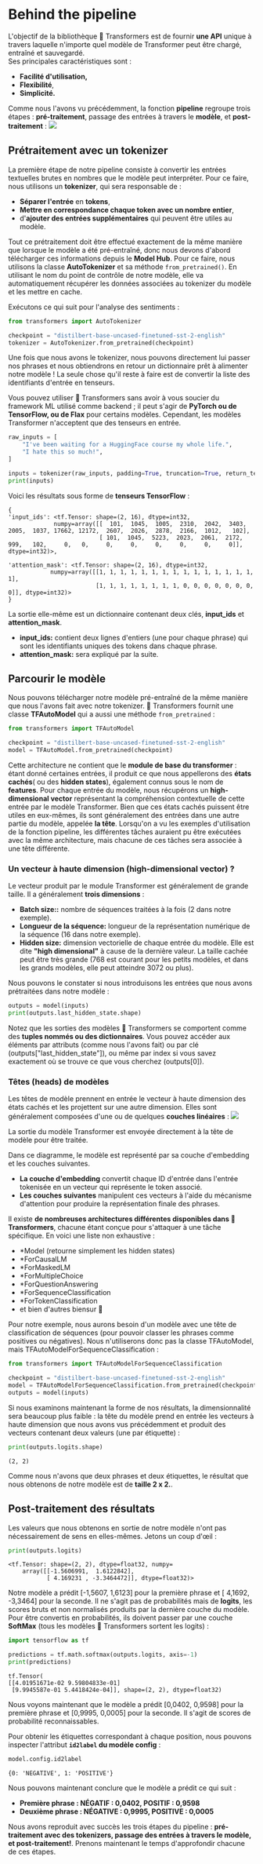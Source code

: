 # Behind the pipeline

L'objectif de la bibliothèque 🤗 Transformers est de fournir **une API** unique à travers laquelle n'importe quel modèle de Transformer peut être chargé, entraîné et sauvegardé.   
Ses principales caractéristiques sont :
- **Facilité d'utilisation,**
- **Flexibilité**,
- **Simplicité.**

Comme nous l'avons vu précédemment, la fonction **pipeline** regroupe trois étapes : **pré-traitement**, passage des entrées à travers le **modèle**, et **post-traitement** :
![](https://huggingface.co/datasets/huggingface-course/documentation-images/resolve/main/en/chapter2/full_nlp_pipeline.svg)


## Prétraitement avec un tokenizer

La première étape de notre pipeline consiste à convertir les entrées textuelles brutes en nombres que le modèle peut interpréter. Pour ce faire, nous utilisons un **tokenizer**, qui sera responsable de :

- **Séparer l'entrée** en **tokens**,
- **Mettre en correspondance chaque token avec un nombre entier**,
- d'**ajouter des entrées supplémentaires** qui peuvent être utiles au modèle.

Tout ce prétraitement doit être effectué exactement de la même manière que lorsque le modèle a été pré-entraîné, donc nous devons d'abord télécharger ces informations depuis le **Model Hub**. 
Pour ce faire, nous utilisons la classe **AutoTokenizer** et sa méthode `from_pretrained()`. 
En utilisant le nom du point de contrôle de notre modèle, elle va automatiquement récupérer les données associées au tokenizer du modèle et les mettre en cache.

Exécutons ce qui suit pour l'analyse des sentiments :

```python
from transformers import AutoTokenizer

checkpoint = "distilbert-base-uncased-finetuned-sst-2-english"
tokenizer = AutoTokenizer.from_pretrained(checkpoint)
```

Une fois que nous avons le tokenizer, nous pouvons directement lui passer nos phrases et nous obtiendrons en retour un dictionnaire prêt à alimenter notre modèle ! La seule chose qu'il reste à faire est de convertir la liste des identifiants d'entrée en tenseurs.

Vous pouvez utiliser 🤗 Transformers sans avoir à vous soucier du framework ML utilisé comme backend ; il peut s'agir de **PyTorch ou de TensorFlow, ou de Flax** pour certains modèles. Cependant, les modèles Transformer n'acceptent que des tenseurs en entrée.

```python
raw_inputs = [
    "I've been waiting for a HuggingFace course my whole life.",
    "I hate this so much!",
]

inputs = tokenizer(raw_inputs, padding=True, truncation=True, return_tensors="tf")
print(inputs)
```
Voici les résultats sous forme de **tenseurs TensorFlow** :
```
{
'input_ids': <tf.Tensor: shape=(2, 16), dtype=int32,
             numpy=array([[  101,  1045,  1005,  2310,  2042,  3403,  2005,  1037, 17662, 12172,  2607,  2026,  2878,  2166,  1012,   102],
                          [ 101,  1045,  5223,  2023,  2061,  2172,   999,   102,     0,   0,     0,     0,     0,     0,     0,     0]], dtype=int32)>,

'attention_mask': <tf.Tensor: shape=(2, 16), dtype=int32,
            numpy=array([[1, 1, 1, 1, 1, 1, 1, 1, 1, 1, 1, 1, 1, 1, 1, 1],
                         [1, 1, 1, 1, 1, 1, 1, 1, 0, 0, 0, 0, 0, 0, 0, 0]], dtype=int32)>
}
```

La sortie elle-même est un dictionnaire contenant deux clés, **input_ids** et **attention_mask**.   
- **input_ids:** contient deux lignes d'entiers (une pour chaque phrase) qui sont les identifiants uniques des tokens dans chaque phrase. 
- **attention_mask:** sera expliqué par la suite.


## Parcourir le modèle
Nous pouvons télécharger notre modèle pré-entraîné de la même manière que nous l'avons fait avec notre tokenizer. 🤗 Transformers fournit une classe **TFAutoModel** qui a aussi une méthode `from_pretrained` :
```python
from transformers import TFAutoModel

checkpoint = "distilbert-base-uncased-finetuned-sst-2-english"
model = TFAutoModel.from_pretrained(checkpoint)
```

Cette architecture ne contient que le **module de base du transformer** : étant donné certaines entrées, il produit ce que nous appellerons des **états cachés**( ou des **hidden states**), également connus sous le nom de **features**. Pour chaque entrée du modèle, nous récupérons un **high-dimensional vector** représentant la compréhension contextuelle de cette entrée par le modèle Transformer.
Bien que ces états cachés puissent être utiles en eux-mêmes, ils sont généralement des entrées dans une autre partie du modèle, appelée **la tête**. Lorsqu'on a vu les exemples d'utilisation de la fonction pipeline, les différentes tâches auraient pu être exécutées avec la même architecture, mais chacune de ces tâches sera associée à une tête différente.


### Un vecteur à haute dimension (high-dimensional vector) ?

Le vecteur produit par le module Transformer est généralement de grande taille. Il a généralement **trois dimensions** :
- **Batch size::** nombre de séquences traitées à la fois (2 dans notre exemple).
- **Longueur de la séquence:** longueur de la représentation numérique de la séquence (16 dans notre exemple).
- **Hidden size:** dimension vectorielle de chaque entrée du modèle.
Elle est dite **"high dimensional"** à cause de la dernière valeur. La taille cachée peut être très grande (768 est courant pour les petits modèles, et dans les grands modèles, elle peut atteindre 3072 ou plus).

Nous pouvons le constater si nous introduisons les entrées que nous avons prétraitées dans notre modèle :
```python
outputs = model(inputs)
print(outputs.last_hidden_state.shape)
```

Notez que les sorties des modèles 🤗 Transformers se comportent comme des **tuples nommés ou des dictionnaires**. Vous pouvez accéder aux éléments par attributs (comme nous l'avons fait) ou par clé (outputs["last_hidden_state"]), ou même par index si vous savez exactement où se trouve ce que vous cherchez (outputs[0]).


### Têtes (heads) de modèles
Les têtes de modèle prennent en entrée le vecteur à haute dimension des états cachés et les projettent sur une autre dimension. Elles sont généralement composées d'une ou de quelques **couches linéaires** :
![](https://huggingface.co/datasets/huggingface-course/documentation-images/resolve/main/en/chapter2/transformer_and_head.svg)

La sortie du modèle Transformer est envoyée directement à la tête de modèle pour être traitée.

Dans ce diagramme, le modèle est représenté par sa couche d'embedding et les couches suivantes. 
- **La couche d'embedding** convertit chaque ID d'entrée dans l'entrée tokenisée en un vecteur qui représente le token associé.
- **Les couches suivantes** manipulent ces vecteurs à l'aide du mécanisme d'attention pour produire la représentation finale des phrases.

Il existe **de nombreuses architectures différentes disponibles dans 🤗 Transformers**, chacune étant conçue pour s'attaquer à une tâche spécifique. En voici une liste non exhaustive :
- *Model (retourne simplement les hidden states)
- *ForCausalLM
- *ForMaskedLM
- *ForMultipleChoice
- *ForQuestionAnswering
- *ForSequenceClassification
- *ForTokenClassification
- et bien d'autres biensur 🤗

Pour notre exemple, nous aurons besoin d'un modèle avec une tête de classification de séquences (pour pouvoir classer les phrases comme positives ou négatives). Nous n'utiliserons donc pas la classe TFAutoModel, mais TFAutoModelForSequenceClassification :
```python
from transformers import TFAutoModelForSequenceClassification

checkpoint = "distilbert-base-uncased-finetuned-sst-2-english"
model = TFAutoModelForSequenceClassification.from_pretrained(checkpoint)
outputs = model(inputs)
```

Si nous examinons maintenant la forme de nos résultats, la dimensionnalité sera beaucoup plus faible : la tête du modèle prend en entrée les vecteurs à haute dimension que nous avons vus précédemment et produit des vecteurs contenant deux valeurs (une par étiquette) :
```python
print(outputs.logits.shape)
```

```
(2, 2)
```

Comme nous n'avons que deux phrases et deux étiquettes, le résultat que nous obtenons de notre modèle est de **taille 2 x 2.**.


## Post-traitement des résultats
Les valeurs que nous obtenons en sortie de notre modèle n'ont pas nécessairement de sens en elles-mêmes. Jetons un coup d'œil :
```python
print(outputs.logits)
```
```
<tf.Tensor: shape=(2, 2), dtype=float32, numpy=
    array([[-1.5606991,  1.6122842],
           [ 4.169231 , -3.3464472]], dtype=float32)>
```

Notre modèle a prédit [-1,5607, 1,6123] pour la première phrase et [ 4,1692, -3,3464] pour la seconde. Il ne s'agit pas de probabilités mais de **logits**, les scores bruts et non normalisés produits par la dernière couche du modèle. Pour être convertis en probabilités, ils doivent passer 
par une couche **SoftMax** (tous les modèles 🤗 Transformers sortent les logits) :
```python
import tensorflow as tf

predictions = tf.math.softmax(outputs.logits, axis=-1)
print(predictions)
```
```
tf.Tensor(
[[4.01951671e-02 9.59804833e-01]
 [9.9945587e-01 5.4418424e-04]], shape=(2, 2), dtype=float32)
```

Nous voyons maintenant que le modèle a prédit [0,0402, 0,9598] pour la première phrase et [0,9995, 0,0005] pour la seconde. Il s'agit de scores de probabilité reconnaissables.

Pour obtenir les étiquettes correspondant à chaque position, nous pouvons inspecter l'attribut **`id2label` du modèle config** :
```python
model.config.id2label
```
```
{0: 'NEGATIVE', 1: 'POSITIVE'}
```

Nous pouvons maintenant conclure que le modèle a prédit ce qui suit :

- **Première phrase : NÉGATIF : 0,0402, POSITIF : 0,9598**
- **Deuxième phrase : NÉGATIVE : 0,9995, POSITIVE : 0,0005**

Nous avons reproduit avec succès les trois étapes du pipeline : **pré-traitement avec des tokenizers, passage des entrées à travers le modèle, et post-traitement!**. 
Prenons maintenant le temps d'approfondir chacune de ces étapes.
